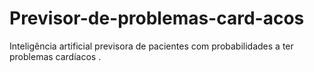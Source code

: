 # Previsor-de-problemas-card-acos
Inteligência artificial previsora de pacientes com probabilidades a ter problemas cardíacos .
